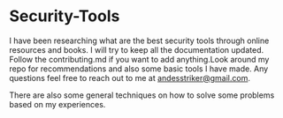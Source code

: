 # Security-Tools
I have been researching what are the best security tools through online resources and books. I will try to keep all the documentation updated. Follow the contributing.md if you want to add anything.Look around my repo for recommendations and also some basic tools I have made. Any questions feel free to reach out to me at andesstriker@gmail.com. 

There are also some general techniques on how to solve some problems based on my experiences. 
